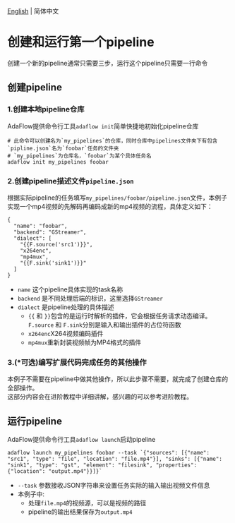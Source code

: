 [English](start_a_pipeline_EN.md) | 简体中文
# 创建和运行第一个pipeline

创建一个新的pipeline通常只需要三步，运行这个pipeline只需要一行命令

## 创建pipeline
### 1.创建本地pipeline仓库
AdaFlow提供命令行工具`adaflow init`简单快捷地初始化pipeline仓库

```shell
# 此命令可以创建名为`my_pipelines`的仓库，同时仓库中pipelines文件夹下有包含`pipline.json`名为`foobar`任务的文件夹
# `my_pipelines`为仓库名，`foobar`为某个具体任务名
adaflow init my_pipelines foobar
```

### 2.创建pipeline描述文件`pipeline.json`

根据实际pipeline的任务填写`my_pipelines/foobar/pipeline.json`文件，本例子实现一个mp4视频的先解码再编码成新的mp4视频的流程，具体定义如下：

```
{
  "name": "foobar",
  "backend": "GStreamer",
  "dialect": [
    "{{F.source('src1')}}",
    "x264enc",
    "mp4mux",
    "{{F.sink('sink1')}}"
  ]
}
```

* `name` 这个pipeline具体实现的task名称
* `backend` 是不同处理后端的标识，这里选择`GStreamer`
* `dialect` 是pipeline处理的具体描述
    * ``{{`` 和 ```}}```包含的是运行时解析的插件，它会根据任务请求动态编译。`F.source` 和 `F.sink`分别是输入和输出插件的占位符函数
    * `x264enc`X264视频编码插件
    * `mp4mux`重新封装视频帧为MP4格式的插件

### 3.(*可选)编写扩展代码完成任务的其他操作
本例子不需要在pipeline中做其他操作，所以此步骤不需要，就完成了创建仓库的全部操作。  
这部分内容会在进阶教程中详细讲解，感兴趣的可以参考进阶教程。

## 运行pipeline

AdaFlow提供命令行工具`adaflow launch`启动pipeline

```shell
adaflow launch my_pipelines foobar --task `{"sources": [{"name": "src1", "type": "file", "location": "file.mp4"}], "sinks": [{"name": "sink1", "type": "gst", "element": "filesink", "properties": {"location": "output.mp4"}}]}`
```

* `--task` 参数接收JSON字符串来设置任务实际的输入输出视频文件信息
* 本例子中:
    * 处理`file.mp4`的视频源，可以是视频的路径
    * pipeline的输出结果保存为`output.mp4`